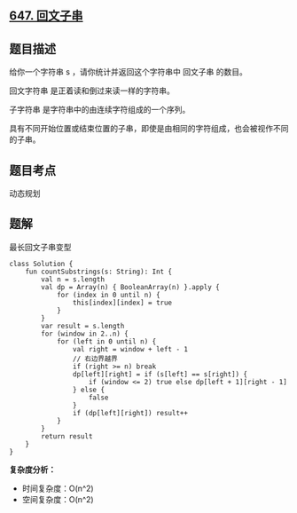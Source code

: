 ## [647. 回文子串](https://leetcode.cn/problems/palindromic-substrings/description/)

## 题目描述

给你一个字符串 s ，请你统计并返回这个字符串中 回文子串 的数目。

回文字符串 是正着读和倒过来读一样的字符串。

子字符串 是字符串中的由连续字符组成的一个序列。

具有不同开始位置或结束位置的子串，即使是由相同的字符组成，也会被视作不同的子串。

## 题目考点

动态规划

## 题解
 
最长回文子串变型
 
```
class Solution {
    fun countSubstrings(s: String): Int {
        val n = s.length
        val dp = Array(n) { BooleanArray(n) }.apply {
            for (index in 0 until n) {
                this[index][index] = true
            }
        }
        var result = s.length
        for (window in 2..n) {
            for (left in 0 until n) {
                val right = window + left - 1
                // 右边界越界
                if (right >= n) break
                dp[left][right] = if (s[left] == s[right]) {
                    if (window <= 2) true else dp[left + 1][right - 1]
                } else {
                    false
                }
                if (dp[left][right]) result++
            }
        }
        return result
    }
}
```

**复杂度分析：**

- 时间复杂度：O(n^2)
- 空间复杂度：O(n^2) 
